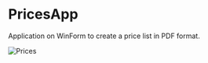 # PricesApp
Application on WinForm to create a price list in PDF format.

![Prices](https://user-images.githubusercontent.com/80826899/225704100-28c5b701-aede-44b7-b8dc-4da9f5352a26.jpg)
